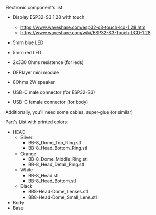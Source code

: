 Electronic component's list:
- Display ESP32-S3 1.28 with touch 
    - https://www.waveshare.com/esp32-s3-touch-lcd-1.28.htm
    - https://www.waveshare.com/wiki/ESP32-S3-Touch-LCD-1.28
    
- 5mm blue LED
- 5mm red LED
- 2x330 Ohms resistence (for leds)
- DFPlayer mini module
- 8Ohms 2W speaker
- USB-C male connector (for ESP32-S3)
- USB-C female connector (for body)

Additionally, you'll need some cables, super-glue (or similar)

Part's List with printed colors:
- HEAD
    - Silver:
        - BB-8_Dome_Top_Ring.stl
        - BB-8_Head_Bottom_Ring.stl
    - Orange
        - BB-8_Dome_Middle_Ring.stl
        - BB-8_Head_Detail_Ring.stl
    - White
        - BB-8_Head.stl
        - BB-8_Head_Bottom.stl
    - Black
        - BB8-Head-Dome_Lenses.stl
        - BB8-Head-Dome_Small_Lens.stl
- Body
- Base
